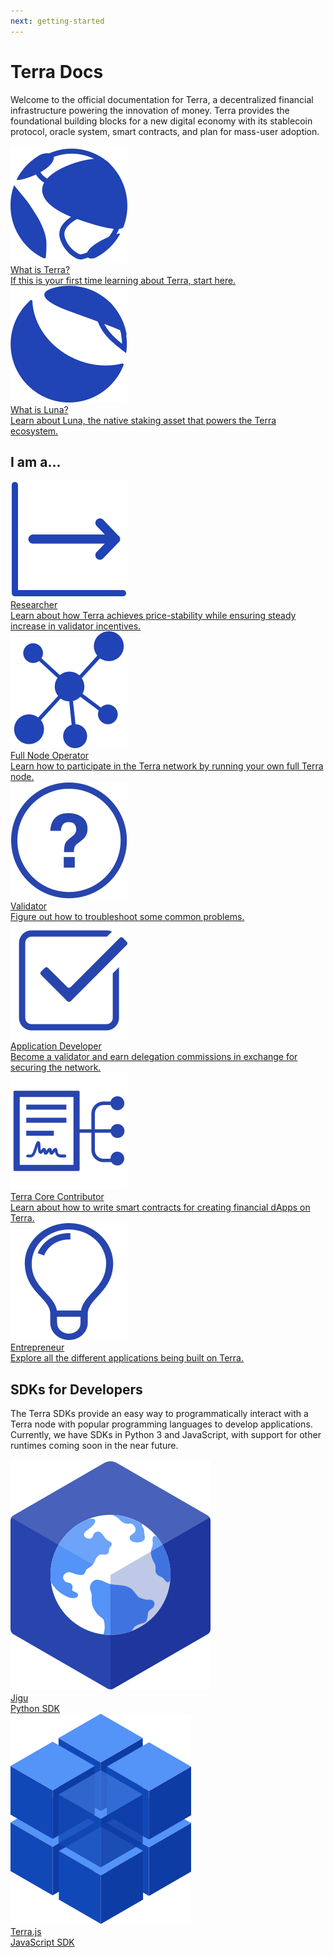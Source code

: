 ```yaml
---
next: getting-started
---
```


# Terra Docs

Welcome to the official documentation for Terra, a decentralized financial infrastructure powering the innovation of money. Terra provides the foundational building blocks for a new digital economy with its stablecoin protocol, oracle system, smart contracts, and plan for mass-user adoption.

<div class="cards twoColumn">
  <a href="docs/terra" class="card">
    <img src="/img/icon_terra.svg"/>
    <div class="title">
      What is Terra?
    </div>
    <div class="text">
      If this is your first time learning about Terra, start here.
    </div>
  </a>
  <a href="/docs/data" class="card">
    <img src="/img/icon_luna.svg"/>
    <div class="title">
      What is Luna?
    </div>
    <div class="text">
      Learn about Luna, the native staking asset that powers the Terra ecosystem.
    </div>
  </a>
</div>

## I am a...

<div class="cards twoColumn">
  <a href="/docs/query/account" class="card">
    <img src="/img/icon_stable.svg"/>
    <div class="title">
      Researcher
    </div>
    <div class="text">
      Learn about how Terra achieves price-stability while ensuring steady increase in validator incentives.
    </div>
  </a>
  <a href="/docs/transactions/wallet.html" class="card">
    <img src="/img/icon_node.svg"/>
    <div class="title">
      Full Node Operator
    </div>
    <div class="text">
      Learn how to participate in the Terra network by running your own full Terra node.
    </div>
  </a>
  <a href="/docs/blocks" class="card">
    <img src="/img/icon_troubleshooting.svg"/>
    <div class="title">
      Validator
    </div>
    <div class="text">
      Figure out how to troubleshoot some common problems.
    </div>
  </a>
  <a href="/docs/keys" class="card">
    <img src="/img/icon_validator.svg"/>
    <div class="title">
      Application Developer
    </div>
    <div class="text">
      Become a validator and earn delegation commissions in exchange for securing the network.
    </div>
  </a>
  <a href="/docs/websockets" class="card">
    <img src="/img/icon_smartcontract.svg"/>
    <div class="title">
      Terra Core Contributor
    </div>
    <div class="text">
      Learn about how to write smart contracts for creating financial dApps on Terra.
    </div>
  </a>
    <a href="/docs/#usage-inside-jupyter" class="card">
    <img src="/img/icon_innovation.svg"/>
    <div class="title">
      Entrepreneur
    </div>
    <div class="text">
      Explore all the different applications being built on Terra.
    </div>
  </a>
</div>

## SDKs for Developers

The Terra SDKs provide an easy way to programmatically interact with a Terra node with popular programming languages to develop applications. Currently, we have SDKs in Python 3 and JavaScript, with support for other runtimes coming soon in the near future.

<div class="cards twoColumn">
  <a href="https://jigu.terra.money/" class="card lg dark">
    <img src="/img/jigu_logo.svg">
    <div class="title">
      Jigu
    </div>
    <div class="text">
      Python SDK
    </div>
  </a>
  <a href="/examples/" class="card lg">
    <img src="/img/terra_js.svg">
    <div class="title">
      Terra.js
    </div>
    <div class="text">
      JavaScript SDK
    </div>
  </a>
</div>
